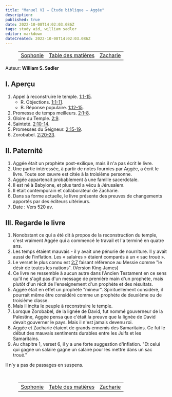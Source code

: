 ```yaml
---
title: "Manuel VI — Étude biblique — Aggée"
description: 
published: true
date: 2022-10-08T14:02:03.086Z
tags: study aid, william sadler
editor: markdown
dateCreated: 2022-10-08T14:02:03.086Z
---
```


<figure class="table chapter-navigator">
	<table>
		<tbody>
		<tr>
			<td><a href="/fr/article/William_S_Sadler/Workbook_6_Bible_Study/Study_1_33_Zephaniah">Sophonie</a></td>
			<td><a href="/fr/article/William_S_Sadler/Workbook_6_Bible_Study/Index">Table des matières</a></td>
			<td><a href="/fr/article/William_S_Sadler/Workbook_6_Bible_Study/Study_1_35_Zechariah">Zacharie</a></td>
		</tr>
		</tbody>
	</table>
</figure>

Auteur: **William S. Sadler**

## I. Aperçu

1. Appel à reconstruire le temple. [1:1-15](/fr/Bible/Aggée/1#v1).
	- R. Objections. [1:1-11](/fr/Bible/Aggée/1#v1).
	- B. Réponse populaire. [1:12-15](/fr/Bible/Aggée/1#v12).
2. Promesse de temps meilleurs. [2:1-8](/fr/Bible/Aggée/2#v1).
3. Gloire du Temple. [2:9](/fr/Bible/Aggée/2#v9).
4. Sainteté. [2:10-14](/fr/Bible/Aggée/2#v10).
5. Promesses du Seigneur. [2:15-19](http://esv.scripturetext.com/haggai/2).
6. Zorobabel. [2:20-23](http://esv.scripturetext.com/haggai/2#v20).

## II. Paternité

1. Aggée était un prophète post-exilique, mais il n'a pas écrit le livre.
2. Une partie intéressée, à partir de notes fournies par Aggée, a écrit le livre. Toute son œuvre est citée à la troisième personne.
3. Aggée appartenait probablement à une famille sacerdotale.
4. Il est né à Babylone, et plus tard a vécu à Jérusalem.
5. Il était contemporain et collaborateur de Zacharie.
6. Dans sa forme actuelle, le livre présente des preuves de changements apportés par des éditeurs ultérieurs.
7. Date : Vers 520 av.

## III. Regarde le livre

1. Nonobstant ce qui a été dit à propos de la reconstruction du temple, c'est vraiment Aggée qui a commencé le travail et l'a terminé en quatre ans.
2. Les temps étaient mauvais - il y avait une pénurie de nourriture. Il y avait aussi de l'inflation. Les « salaires » étaient comparés à un « sac troué ».
3. Le verset le plus connu est [2:7](/en/Bible/Haggai/2#v7) faisant référence au Messie comme "le désir de toutes les nations". (Version King James)
4. Ce livre ne ressemble à aucun autre dans l'Ancien Testament en ce sens qu'il ne s'agit pas d'un message de première main d'un prophète, mais plutôt d'un récit de l'enseignement d'un prophète et des résultats.
5. Aggée était en effet un prophète "mineur". Spirituellement considéré, il pourrait même être considéré comme un prophète de deuxième ou de troisième classe.
6. Mais il incita le peuple à reconstruire le temple.
7. Lorsque Zorobabel, de la lignée de David, fut nommé gouverneur de la Palestine, Aggée pensa que c'était la preuve que la lignée de David devait gouverner le pays. Mais il n'est jamais devenu roi.
8. Aggée et Zacharie étaient de grands ennemis des Samaritains. Ce fut le début des mauvais sentiments durables entre les Juifs et les Samaritains.
9. Au chapitre 1, verset 6, il y a une forte suggestion d'inflation. "Et celui qui gagne un salaire gagne un salaire pour les mettre dans un sac troué."

Il n'y a pas de passages en suspens.


<br>

<figure class="table chapter-navigator">
	<table>
		<tbody>
		<tr>
			<td><a href="/fr/article/William_S_Sadler/Workbook_6_Bible_Study/Study_1_33_Zephaniah">Sophonie</a></td>
			<td><a href="/fr/article/William_S_Sadler/Workbook_6_Bible_Study/Index">Table des matières</a></td>
			<td><a href="/fr/article/William_S_Sadler/Workbook_6_Bible_Study/Study_1_35_Zechariah">Zacharie</a></td>
		</tr>
		</tbody>
	</table>
</figure>